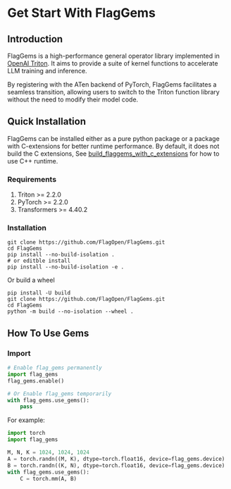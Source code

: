 # Get Start With FlagGems

## Introduction

FlagGems is a high-performance general operator library implemented in [OpenAI Triton](https://github.com/openai/triton). It aims to provide a suite of kernel functions to accelerate LLM training and inference.

By registering with the ATen backend of PyTorch, FlagGems facilitates a seamless transition, allowing users to switch to the Triton function library without the need to modify their model code.

## Quick Installation

FlagGems can be installed either as a pure python package or a package with C-extensions for better runtime performance. By default, it does not build the C extensions, See [build_flaggems_with_c_extensions](./build_flaggems_with_c_extensions.md) for how to use C++ runtime.

### Requirements

1. Triton >= 2.2.0
2. PyTorch >= 2.2.0
3. Transformers >= 4.40.2

### Installation

```shell
git clone https://github.com/FlagOpen/FlagGems.git
cd FlagGems
pip install --no-build-isolation .
# or editble install
pip install --no-build-isolation -e .
```

Or build a wheel
```shell
pip install -U build
git clone https://github.com/FlagOpen/FlagGems.git
cd FlagGems
python -m build --no-isolation --wheel .
```

## How To Use Gems

### Import

```python
# Enable flag_gems permanently
import flag_gems
flag_gems.enable()

# Or Enable flag_gems temporarily
with flag_gems.use_gems():
    pass
```

For example:
```python
import torch
import flag_gems

M, N, K = 1024, 1024, 1024
A = torch.randn((M, K), dtype=torch.float16, device=flag_gems.device)
B = torch.randn((K, N), dtype=torch.float16, device=flag_gems.device)
with flag_gems.use_gems():
    C = torch.mm(A, B)
```
